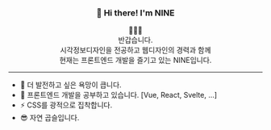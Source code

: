 <h3 align="center">👋 Hi there! I'm NINE</h3>

<!--
**NINE-J/NINE-J** is a ✨ _special_ ✨ repository because its `README.md` (this file) appears on your GitHub profile.

Here are some ideas to get you started:

- 🔭 I’m currently working on ...
- 🌱 I’m currently learning ...
- 👯 I’m looking to collaborate on ...
- 🤔 I’m looking for help with ...
- 💬 Ask me about ...
- 📫 How to reach me: ...
- 😄 Pronouns: ...
- ⚡ Fun fact: ...
-->

<p align="center">🚀🚀🚀 <br>
반갑습니다.<br>
시각정보디자인을 전공하고 웹디자인의 경력과 함께<br>
현재는 프론트엔드 개발을 즐기고 있는 NINE입니다.
</p>

---

- 🌱 더 발전하고 싶은 욕망이 큽니다.
- 🔭 프론트엔드 개발을 공부하고 있습니다. [Vue, React, Svelte, ...]
- ⚡ CSS를 광적으로 집착합니다.
- 😎 자연 곱슬입니다.
